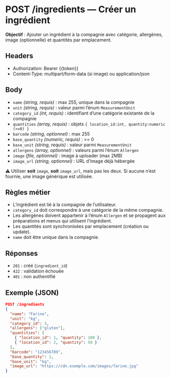 # POST /ingredients — Créer un ingrédient

**Objectif** : Ajouter un ingrédient à la compagnie avec catégorie, allergènes, image (optionnelle) et quantités par emplacement.

## Headers
- Authorization: Bearer {{token}}
- Content-Type: multipart/form-data (si image) ou application/json

## Body
- `name` *(string, requis)* : max 255, unique dans la compagnie
- `unit` *(string, requis)* : valeur parmi l’énum `MeasurementUnit`
- `category_id` *(int, requis)* : identifiant d’une catégorie existante de la compagnie
- `quantities` *(array, requis)* : objets `{ location_id:int, quantity:numeric (>=0) }`
- `barcode` *(string, optionnel)* : max 255
- `base_quantity` *(numeric, requis)* : >= 0
- `base_unit` *(string, requis)* : valeur parmi `MeasurementUnit`
- `allergens` *(array<string>, optionnel)* : valeurs parmi l’énum `Allergen`
- `image` *(file, optionnel)* : image à uploader (max 2MB)
- `image_url` *(string, optionnel)* : URL d’image déjà hébergée

⚠️ Utiliser **soit** `image`, **soit** `image_url`, mais pas les deux. Si aucune n’est fournie, une image générique est utilisée.

## Règles métier
- L’ingrédient est lié à la compagnie de l’utilisateur.
- `category_id` doit correspondre à une catégorie de la même compagnie.
- Les allergènes doivent appartenir à l’énum `Allergen` et se propagent aux préparations et menus qui utilisent l’ingrédient.
- Les quantités sont synchronisées par emplacement (création ou update).
- `name` doit être unique dans la compagnie.

## Réponses
- `201` : créé (`ingredient_id`)  
- `422` : validation échouée  
- `401` : non authentifié

## Exemple (JSON)
```json
POST /ingredients
{
  "name": "Farine",
  "unit": "kg",
  "category_id": 3,
  "allergens": ["gluten"],
  "quantities": [
    { "location_id": 1, "quantity": 100 },
    { "location_id": 2, "quantity": 50 }
  ],
  "barcode": "123456789",
  "base_quantity": 1,
  "base_unit": "kg",
  "image_url": "https://cdn.exemple.com/images/farine.jpg"
}
```
